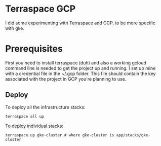 # Terraspace GCP

I did some experimenting with Terraspace and GCP, to be more specific with gke. 

# Prerequisites

First you need to install terraspace (duh) and also a working gcloud command line is needed to get the project up and running. I set up mine with a credential file in  the ~/.gcp folder. This file should contain the key associated with the project in GCP you're planning to use. 
## Deploy

To deploy all the infrastructure stacks:

    terraspace all up

To deploy individual stacks:

    terraspace up gke-cluster # where gke-cluster is app/stacks/gke-cluster

